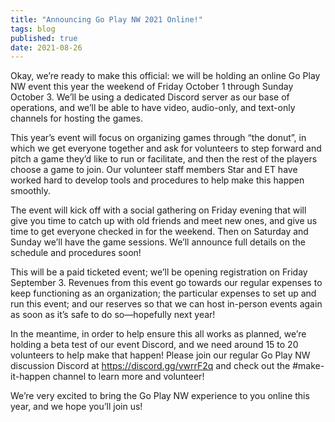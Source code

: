 ```yaml
---
title: "Announcing Go Play NW 2021 Online!"
tags: blog
published: true
date: 2021-08-26
---
```


Okay, we’re ready to make this official: we will be holding an online Go Play NW event this year the weekend of Friday October 1 through Sunday October 3. We’ll be using a dedicated Discord server as our base of operations, and we’ll be able to have video, audio-only, and text-only channels for hosting the games.

This year’s event will focus on organizing games through “the donut”, in which we get everyone together and ask for volunteers to step forward and pitch a game they’d like to run or facilitate, and then the rest of the players choose a game to join. Our volunteer staff members Star and ET have worked hard to develop tools and procedures to help make this happen smoothly.

The event will kick off with a social gathering on Friday evening that will give you time to catch up with old friends and meet new ones, and give us time to get everyone checked in for the weekend. Then on Saturday and Sunday we’ll have the game sessions. We’ll announce full details on the schedule and procedures soon!

This will be a paid ticketed event; we’ll be opening registration on Friday September 3. Revenues from this event go towards our regular expenses to keep functioning as an organization; the particular expenses to set up and run this event; and our reserves so that we can host in-person events again as soon as it’s safe to do so—hopefully next year!

In the meantime, in order to help ensure this all works as planned, we’re holding a beta test of our event Discord, and we need around 15 to 20 volunteers to help make that happen! Please join our regular Go Play NW discussion Discord at https://discord.gg/vwrrF2q and check out the #make-it-happen channel to learn more and volunteer!

We’re very excited to bring the Go Play NW experience to you online this year, and we hope you’ll join us!

